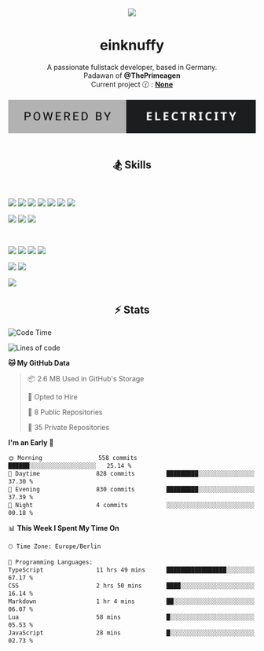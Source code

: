 <p align="center">
 <br />
 <a href="https://github.com/einKnuffy" target="_blank">
    <img width="150px" src="https://avatars.githubusercontent.com/u/66639485?s=400&u=fc9b6f7cbddb6dfbb93dc63483f7fc7aee75ac2e&v=4" />
 </a>
 <h1 align="center"><b>einknuffy</b></h1>
 <p align="center">
  A passionate fullstack developer, based in Germany. <br/>
  Padawan of <b>@ThePrimeagen</b> <br/>
  Current project 🕜 : <b><a href="https://github.com/einKnuffy">None</a></b> <br/> <br/>
  <img src="/powered-by-electricity.svg" /> <br/> <br/> 
</p>

<!-- Uncomment and use the following lines if you want to include dynamic content like stats or badges
<p align="center">
 <img src="https://lanyard.cnrad.dev/api/675737917200662539" alt="" width="300px" />
</p>
<p align="center">
 <img src="https://github-readme-stats-einknuffy.vercel.app/api/top-langs/?username=einKnuffy&layout=donut" alt="" width="300px" />
</p>
-->

<p align="center">
 <h2 align="center"><b>🏂 Skills</b></h2>
 <p align="center">
  <br/>
    <p>
    <img src="https://img.shields.io/badge/Rust-000000?style=for-the-badge&logo=rust&logoColor=white" />
    <img src="https://img.shields.io/badge/C-00599C?style=for-the-badge&logo=c&logoColor=white" />
    <img src="https://img.shields.io/badge/C%2B%2B-00599C?style=for-the-badge&logo=c%2B%2B&logoColor=white" />
    <img src="https://img.shields.io/badge/TypeScript-007ACC?style=for-the-badge&logo=typescript&logoColor=white" />
    <img src="https://img.shields.io/badge/JavaScript-323330?style=for-the-badge&logo=javascript&logoColor=F7DF1E" />
    <img src="https://img.shields.io/badge/C%23-239120?style=for-the-badge&logo=csharp&logoColor=white" />
    <img src="https://img.shields.io/badge/Java-ED8B00?style=for-the-badge&logo=openjdk&logoColor=white" />
    </p>
  <p>
    <img src="https://img.shields.io/badge/HTML5-E34F26?style=for-the-badge&logo=html5&logoColor=white" />
    <img src="https://img.shields.io/badge/CSS3-1572B6?style=for-the-badge&logo=css3&logoColor=white" />
    <img src="https://img.shields.io/badge/Lua-2C2D72?style=for-the-badge&logo=lua&logoColor=white" />
 </p>
 <br/>
  <p>
    <img src="https://img.shields.io/badge/React-20232A?style=for-the-badge&logo=react&logoColor=61DAFB" />
    <img src="https://img.shields.io/badge/Next.JS-111111?style=for-the-badge&logo=next.js&logoColor=FFFEEE" />
    <img src="https://img.shields.io/badge/Node.js-43853D?style=for-the-badge&logo=node.js&logoColor=white" />
    <img src="https://img.shields.io/badge/Tailwind_CSS-38B2AC?style=for-the-badge&logo=tailwind-css&logoColor=white" />
 </p>
 <p>
    <img src="https://img.shields.io/badge/MySQL-00000F?style=for-the-badge&logo=mysql&logoColor=white" />
    <img src="https://img.shields.io/badge/MongoDB-4EA94B?style=for-the-badge&logo=mongodb&logoColor=white" />
 </p>
 <p>
    <img src="https://img.shields.io/badge/Unity-100000?style=for-the-badge&logo=unity&logoColor=white" />
 </p>
</p>

<p align="center">
 <h2 align="center"><b>⚡ Stats</b></h2>
 <p align="center">
    
<!--START_SECTION:waka-->
![Code Time](http://img.shields.io/badge/Code%20Time-282%20hrs%2034%20mins-blue)

![Lines of code](https://img.shields.io/badge/From%20Hello%20World%20I%27ve%20Written-12.4%20million%20lines%20of%20code-blue)

**🐱 My GitHub Data** 

> 📦 2.6 MB Used in GitHub's Storage 
 > 
> 💼 Opted to Hire
 > 
> 📜 8 Public Repositories 
 > 
> 🔑 35 Private Repositories 
 > 
**I'm an Early 🐤** 

```text
🌞 Morning                558 commits         ██████░░░░░░░░░░░░░░░░░░░   25.14 % 
🌆 Daytime                828 commits         █████████░░░░░░░░░░░░░░░░   37.30 % 
🌃 Evening                830 commits         █████████░░░░░░░░░░░░░░░░   37.39 % 
🌙 Night                  4 commits           ░░░░░░░░░░░░░░░░░░░░░░░░░   00.18 % 
```


📊 **This Week I Spent My Time On** 

```text
🕑︎ Time Zone: Europe/Berlin

💬 Programming Languages: 
TypeScript               11 hrs 49 mins      █████████████████░░░░░░░░   67.17 % 
CSS                      2 hrs 50 mins       ████░░░░░░░░░░░░░░░░░░░░░   16.14 % 
Markdown                 1 hr 4 mins         ██░░░░░░░░░░░░░░░░░░░░░░░   06.07 % 
Lua                      58 mins             █░░░░░░░░░░░░░░░░░░░░░░░░   05.53 % 
JavaScript               28 mins             █░░░░░░░░░░░░░░░░░░░░░░░░   02.73 % 
```


<!--END_SECTION:waka-->

 </p>
</p>
